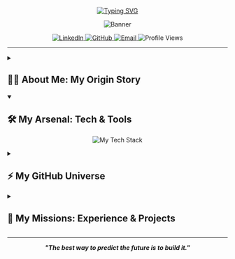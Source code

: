 <p align="center">
  <a href="https://git.io/typing-svg"><img src="https://readme-typing-svg.demolab.com?font=Fira+Code&weight=700&size=40&pause=1000&color=00FFFF&center=true&vCenter=true&width=435&lines=Mohit+Patni;AI+%26+ML+Architect;Full-Stack+Developer;Building+the+Future." alt="Typing SVG" /></a>
</p>

<p align="center">
  <img src="https://raw.githubusercontent.com/MAZHARMIK/MAZHARMIK/main/assets/images/banner.gif" alt="Banner">
</p>

<div align="center">
  <a href="https://www.linkedin.com/in/mohitpatni1/" target="_blank">
    <img src="https://img.shields.io/badge/LinkedIn-%230077B5.svg?&style=for-the-badge&logo=linkedin&logoColor=white" alt="LinkedIn"/>
  </a>
  <a href="https://github.com/MohitPatni0731" target="_blank">
    <img src="https://img.shields.io/badge/GitHub-181717.svg?&style=for-the-badge&logo=github&logoColor=white" alt="GitHub"/>
  </a>
  <a href="mailto:mohitpatni@csu.fullerton.edu">
    <img src="https://img.shields.io/badge/Email-D14836.svg?&style=for-the-badge&logo=gmail&logoColor=white" alt="Email"/>
  </a>
  <img src="https://komarev.com/ghpvc/?username=MohitPatni0731&style=for-the-badge&color=blueviolet" alt="Profile Views"/>
</div>

---

<details>
<summary><h2>👨‍💻 About Me: My Origin Story</h2></summary>
<p>
  
Hey there! I'm Mohit, a Computer Science Master's student at **CSU Fullerton** and a full-time technology enthusiast. My core mission is to bridge the gap between complex data and human understanding through intelligent software. I don't just write code; I architect systems that think, learn, and create value. 

My journey has taken me from analyzing 5G network vulnerabilities to building government-backed virtual labs and now, to my current passion: teaching machines to understand the natural world through sound. I thrive on deconstructing complex problems and building elegant, scalable solutions from the ground up.

- 🧠 **Current Obsession:** Training neural networks on audio spectrograms to classify bird species.
- 🚀 **Core Drive:** Building high-impact, product-focused software.
- 💡 **Philosophy:** If it's complex, simplify it. If it's manual, automate it. If it's a great idea, build it.

</p>
</details>

<details open>
<summary><h2>🛠️ My Arsenal: Tech & Tools</h2></summary>
<p align="center">
  <img src="https://skillicons.dev/icons?i=python,cpp,js,html,css,pytorch,tensorflow,huggingface,sklearn,gcp,aws,docker,kubernetes,git,linux,mysql,mongodb,tailwind,react,nextjs,fastapi,postman,powershell,bash" alt="My Tech Stack"/>
</p>
</details>

<details>
<summary><h2>⚡ My GitHub Universe</h2></summary>
<p align="center">
  <img width="49%" src="https://github-readme-stats.vercel.app/api?username=MohitPatni0731&show_icons=true&theme=dracula&hide_border=true&include_all_commits=true&count_private=true" alt="Mohit's GitHub Stats"/>
  <img width="49%" src="https://github-readme-stats.vercel.app/api/top-langs/?username=MohitPatni0731&layout=compact&langs_count=10&theme=dracula&hide_border=true" alt="Mohit's Top Languages"/>
  <br/>
  <img width="98%" src="https://github-readme-streak-stats.herokuapp.com/?user=MohitPatni0731&theme=dracula&hide_border=true" alt="Mohit's Contribution Streak"/>
  <br/>
  <img width="98%" src="https://github-readme-activity-graph.vercel.app/graph?username=MohitPatni0731&theme=dracula&hide_border=true&hide_title=false&area=true&color=00FFFF&line=00FFFF&point=FFFFFF" />
</p>
</details>

<details>
<summary><h2>🚀 My Missions: Experience & Projects</h2></summary>

### Professional Experience
| **Role** | **Organization** | **Key Achievement** |
| :--- | :--- | :--- |
| **ML Research Scholar** | California State University, Fullerton | Pioneering bird species identification from audio using spectrograms & ML. |
| **Data Analyst** | California State University, Fullerton | Building interactive Power BI/Tableau dashboards to decode CEO performance metrics. |
| **Full Stack Dev Intern** | IIIT Hyderabad | Shrank a web-based Python compiler's footprint by 70% for a Govt. of India project. |
| **R&D Intern** | IIIT Bangalore | Boosted 5G network security by 30% through vulnerability analysis with Open5GS & Wireshark. |

### Highlighted Project
- **Crypto Price Tracker & Discord Oracle:** A live service that scrapes data from `coindesk.com`, analyzes daily price fluctuations, and pushes real-time "up" or "down" notifications to a dedicated Discord channel. A simple yet effective demonstration of data scraping, real-time analysis, and API integration.

</details>

---
<p align="center">
  <em><b>"The best way to predict the future is to build it."</b></em>
</p>
